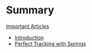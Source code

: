 # Summary

[Important Articles]()

- [Introduction](README.md)
- [Perfect Tracking with Springs](PerfectTrackingwithSprings.md)

